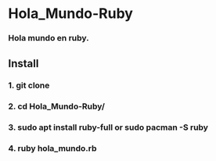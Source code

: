 # Hola_Mundo-Ruby
### Hola mundo en ruby.

## Install

### 1. git clone

### 2. cd Hola_Mundo-Ruby/

### 3. sudo apt install ruby-full or sudo pacman -S ruby

### 4. ruby hola_mundo.rb
